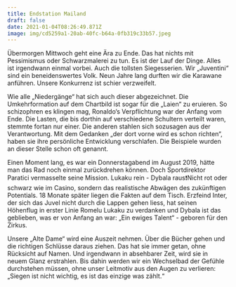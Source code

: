 ```yaml
---
title: Endstation Mailand
draft: false
date: 2021-01-04T08:26:49.871Z
image: img/cd5259a1-20ab-40fc-b64a-0fb319c33b57.jpeg
---
```

Übermorgen Mittwoch geht eine Ära zu Ende. Das hat nichts mit Pessimismus oder Schwarzmalerei zu tun. Es ist der Lauf der Dinge. Alles ist irgendwann einmal vorbei. Auch die tollsten Siegesserien. Wir „Juventini“ sind ein beneidenswertes Volk. Neun Jahre lang durften wir die Karawane anführen. Unsere Konkurrenz ist schier verzweifelt. 

Wie alle „Niedergänge“ hat sich auch dieser abgezeichnet. Die Umkehrformation auf dem Chartbild ist sogar für die „Laien“ zu eruieren. So schizophren es klingen mag, Ronaldo‘s Verpflichtung war der Anfang vom Ende. Die Lasten, die bis dorthin auf verschiedene Schultern verteilt waren, stemmte fortan nur einer. Die anderen stahlen sich sozusagen aus der Verantwortung. Mit dem Gedanken „der dort vorne wird es schon richten“, haben sie ihre persönliche Entwicklung verschlafen. Die Beispiele wurden an dieser Stelle schon oft genannt. 

Einen Moment lang, es war ein Donnerstagabend im August 2019, hätte man das Rad noch einmal zurückdrehen können. Doch Sportdirektor Paratici vermasselte seine Mission. Lukaku rein - Dybala raus❗️Nicht rot oder schwarz wie im Casino, sondern das realistische Abwägen des zukünftigen Potentials. 18 Monate später liegen die Fakten auf dem Tisch. Erzfeind Inter, der sich das Juvel  nicht durch die Lappen gehen liess, hat seinen Höhenflug in erster Linie Romelu Lukaku zu verdanken und Dybala ist das geblieben, was er von Anfang an war: „Ein ewiges Talent“ - geboren für den Zirkus.

Unsere „Alte Dame“ wird eine Auszeit nehmen. Über die Bücher gehen und die richtigen Schlüsse daraus ziehen. Das hat sie immer getan, ohne Rücksicht auf Namen. Und irgendwann in absehbarer Zeit, wird sie in neuem Glanz erstrahlen. Bis dahin werden wir ein Wechselbad der Gefühle durchstehen müssen, ohne unser Leitmotiv aus den Augen zu verlieren: „Siegen ist nicht wichtig, es ist das einzige was zählt.“